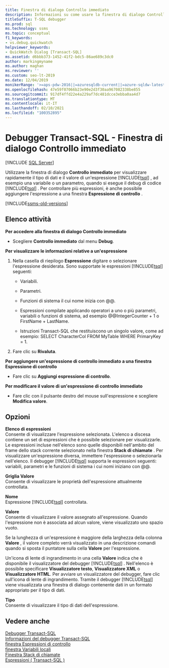 ```yaml
---
title: Finestra di dialogo Controllo immediato
description: Informazioni su come usare la finestra di dialogo Controllo immediato durante il debug del codice per visualizzare rapidamente il tipo di dati e il valore di un'espressione Transact-SQL, ad esempio una variabile.
titleSuffix: T-SQL debugger
ms.prod: sql
ms.technology: ssms
ms.topic: conceptual
f1_keywords:
- vs.debug.quickwatch
helpviewer_keywords:
- QuickWatch Dialog [Transact-SQL]
ms.assetid: d6bbb373-1452-41f2-bdc5-86ae689c3dc0
author: markingmyname
ms.author: maghan
ms.reviewer: ''
ms.custom: seo-lt-2019
ms.date: 12/04/2019
monikerRange: '>=aps-pdw-2016||=azuresqldb-current||=azure-sqldw-latest||>=sql-server-2016||>=sql-server-linux-2017||=azuresqldb-mi-current'
ms.openlocfilehash: 47e59f07066b23e90e2d3f30aa967082338be855
ms.sourcegitcommit: 917df4ffd22e4a229af7dc481dcce3ebba0aa4d7
ms.translationtype: MT
ms.contentlocale: it-IT
ms.lasthandoff: 02/10/2021
ms.locfileid: "100352895"
---
```

# <a name="transact-sql-debugger---quickwatch-dialog-box"></a>Debugger Transact-SQL - Finestra di dialogo Controllo immediato

 [!INCLUDE [SQL Server](../../includes/applies-to-version/sqlserver.md)]

Utilizzare la finestra di dialogo **Controllo immediato** per visualizzare rapidamente il tipo di dati e il valore di un'espressione [!INCLUDE[tsql](../../includes/tsql-md.md)] , ad esempio una variabile o un parametro, quando si esegue il debug di codice [!INCLUDE[tsql](../../includes/tsql-md.md)] . Per controllare più espressioni, è anche possibile aggiungere l'espressione a una finestra **Espressione di controllo** .  

[!INCLUDE[ssms-old-versions](../../includes/ssms-old-versions.md)]

## <a name="task-list"></a>Elenco attività

 **Per accedere alla finestra di dialogo Controllo immediato**  
  
-   Scegliere **Controllo immediato** dal menu **Debug**.  
  
 **Per visualizzare le informazioni relative a un'espressione**  
  
1.  Nella casella di riepilogo **Espressione** digitare o selezionare l'espressione desiderata. Sono supportate le espressioni [!INCLUDE[tsql](../../includes/tsql-md.md)] seguenti:  
  
    -   Variabili.  
  
    -   Parametri.  
  
    -   Funzioni di sistema il cui nome inizia con @@.  
  
    -   Espressioni compilate applicando operatori a uno o più parametri, variabili o funzioni di sistema, ad esempio @@IntegerCounter + 1 o FirstName + LastName.  
  
    -   Istruzioni Transact-SQL che restituiscono un singolo valore, come ad esempio: SELECT CharacterCol FROM MyTable WHERE PrimaryKey = 1.  
  
2.  Fare clic su **Rivaluta**.  
  
 **Per aggiungere un'espressione di controllo immediato a una finestra Espressione di controllo**  
  
-   Fare clic su **Aggiungi espressione di controllo**.  
  
 **Per modificare il valore di un'espressione di controllo immediato**  
  
-   Fare clic con il pulsante destro del mouse sull'espressione e scegliere **Modifica valore**.  
  
## <a name="options"></a>Opzioni  
 **Elenco di espressioni**  
 Consente di visualizzare l'espressione selezionata. L'elenco a discesa contiene un set di espressioni che è possibile selezionare per visualizzarle. Le espressioni incluse nell'elenco sono quelle disponibili nell'ambito del frame dello stack corrente selezionato nella finestra **Stack di chiamate** . Per visualizzare un'espressione diversa, immettere l'espressione o selezionarla nell'elenco. Il debugger [!INCLUDE[tsql](../../includes/tsql-md.md)] supporta le espressioni seguenti: variabili, parametri e le funzioni di sistema i cui nomi iniziano con @@.  
  
 **Griglia Valore**  
 Consente di visualizzare le proprietà dell'espressione attualmente controllata.  
  
 **Nome**  
 Espressione [!INCLUDE[tsql](../../includes/tsql-md.md)] controllata.  
  
 **Valore**  
 Consente di visualizzare il valore assegnato all'espressione. Quando l'espressione non è associata ad alcun valore, viene visualizzato uno spazio vuoto.  
  
 Se la lunghezza di un'espressione è maggiore della larghezza della colonna **Valore** , il valore completo verrà visualizzato in una descrizione comandi quando si sposta il puntatore sulla cella **Valore** per l'espressione.  
  
 Un'icona di lente di ingrandimento in una cella **Valore** indica che è disponibile il visualizzatore del debugger [!INCLUDE[tsql](../../includes/tsql-md.md)] . Nell'elenco è possibile specificare **Visualizzatore testo**, **Visualizzatore XML** o **Visualizzatore HTML**. Per avviare un visualizzatore del debugger, fare clic sull'icona di lente di ingrandimento. Tramite il debugger [!INCLUDE[tsql](../../includes/tsql-md.md)] viene visualizzata una finestra di dialogo contenente dati in un formato appropriato per il tipo di dati.  
  
 **Tipo**  
 Consente di visualizzare il tipo di dati dell'espressione.  
  
## <a name="see-also"></a>Vedere anche  
 [Debugger Transact-SQL](./transact-sql-debugger.md)   
 [Informazioni del debugger Transact-SQL](./transact-sql-debugger-information.md)   
 [finestra Espressioni di controllo](./transact-sql-debugger-watch-window.md)   
 [finestra Variabili locali](./transact-sql-debugger-locals-window.md)   
 [Finestra Stack di chiamate](./transact-sql-debugger-call-stack-window.md)   
 [Espressioni &#40; Transact-SQL &#41;](../../t-sql/language-elements/expressions-transact-sql.md)  
  
